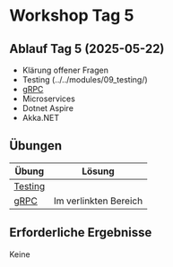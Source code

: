 # Workshop Tag 5

## Ablauf Tag 5 (2025-05-22)

- Klärung offener Fragen
- Testing (../../modules/09_testing/)
- [gRPC](../../modules/07%20aspnet_grpc/)
- Microservices
- Dotnet Aspire
- Akka.NET

## Übungen

| Übung                                         | Lösung                |
| --------------------------------------------- | --------------------- |
| [Testing](../../modules/09_testing/exercise) |                       |
| [gRPC](../../modules/07%20aspnet_grpc/)       | Im verlinkten Bereich |

## Erforderliche Ergebnisse

Keine
